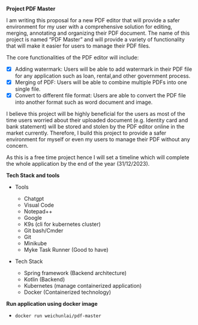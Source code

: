 **Project PDF Master**

I am writing this proposal for a new PDF editor that will provide a safer environment for my user with a comprehensive solution for editing, merging, annotating and organizing their PDF document. The name of this project is named “PDF Master” and will provide a variety of functionality that will make it easier for users to manage their PDF files.

The core functionalities of the PDF editor will include:

- [x] Adding watermark: Users will be able to add watermark in their PDF file for any application such as loan, rental,and other government process.
- [x] Merging of PDF: Users will be able to combine multiple PDFs into one single file.
- [x] Convert to different file format: Users are able to convert the PDF file into another format such as word document and image.

I believe this project will be highly beneficial for the users as most of the time users worried about their uploaded document (e.g. Identity card and bank statement)  will be stored and stolen by the PDF editor online in the market currently. Therefore, I build this project to provide a safer environment for myself or even my users to manage their PDF without any concern.

As this is a free time project hence I will set a timeline which will complete the whole application by the end of the year (31/12/2023).

**Tech Stack and tools**

- Tools
  - Chatgpt
  - Visual Code
  - Notepad++
  - Google
  - K9s (cli for kubernetes cluster)
  - Git bash/Cmder
  - Git
  - Minikube
  - Myke Task Runner (Good to have)

- Tech Stack
  - Spring framework (Backend architecture)
  - Kotlin (Backend)
  - Kubernetes (manage containerized application)
  - Docker (Containerized technology)

**Run application using docker image**
- ```docker run weichunlai/pdf-master```





